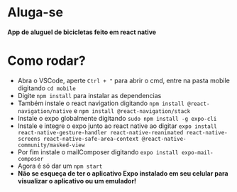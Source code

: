 # Aluga-se
**App de aluguel de bicicletas feito em react native**

# Como rodar?
- Abra o VSCode, aperte `Ctrl + "` para abrir o cmd, entre na pasta mobile digitando `cd mobile`
- Digite `npm install` para instalar as dependencias
- Também instale o react navigation digitando `npm install @react-navigation/native` e `npm install @react-navigation/stack`
- Instale o expo globalmente digitando `sudo npm install -g expo-cli`
- Instale e integre o expo junto ao react native ao digitar `expo install react-native-gesture-handler react-native-reanimated react-native-screens react-native-safe-area-context @react-native-community/masked-view`
- Por fim instale o mailComposer digitando `expo install expo-mail-composer`
- Agora é só dar um `npm start`
- **Não se esqueça de ter o aplicativo Expo instalado em seu celular para visualizar o aplicativo ou um emulador!**
